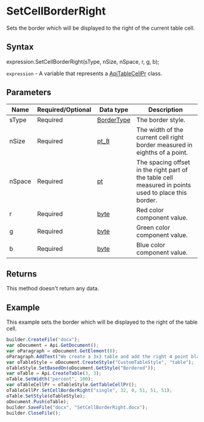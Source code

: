 # SetCellBorderRight

Sets the border which will be displayed to the right of the current table cell.

## Syntax

expression.SetCellBorderRight(sType, nSize, nSpace, r, g, b);

`expression` - A variable that represents a [ApiTableCellPr](../ApiTableCellPr.md) class.

## Parameters

| **Name** | **Required/Optional** | **Data type** | **Description** |
| ------------- | ------------- | ------------- | ------------- |
| sType | Required | [BorderType](../../../Enumerations/BorderType.md) | The border style. |
| nSize | Required | [pt_8](../../../Enumerations/pt_8.md) | The width of the current cell right border measured in eighths of a point. |
| nSpace | Required | [pt](../../../Enumerations/pt.md) | The spacing offset in the right part of the table cell measured in points used to place this border. |
| r | Required | [byte](../../../Enumerations/byte.md) | Red color component value. |
| g | Required | [byte](../../../Enumerations/byte.md) | Green color component value. |
| b | Required | [byte](../../../Enumerations/byte.md) | Blue color component value. |

## Returns

This method doesn't return any data.

## Example

This example sets the border which will be displayed to the right of the table cell.

```javascript
builder.CreateFile("docx");
var oDocument = Api.GetDocument();
var oParagraph = oDocument.GetElement(0);
oParagraph.AddText("We create a 3x3 table and add the right 4 point black border to all cells:");
var oTableStyle = oDocument.CreateStyle("CustomTableStyle", "table");
oTableStyle.SetBasedOn(oDocument.GetStyle("Bordered"));
var oTable = Api.CreateTable(3, 3);
oTable.SetWidth("percent", 100);
var oTableCellPr = oTableStyle.GetTableCellPr();
oTableCellPr.SetCellBorderRight("single", 32, 0, 51, 51, 51);
oTable.SetStyle(oTableStyle);
oDocument.Push(oTable);
builder.SaveFile("docx", "SetCellBorderRight.docx");
builder.CloseFile();
```